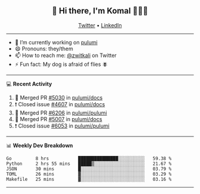 <h2 align="center"> 👋 Hi there, I'm Komal 🧑🏾‍💻 </h2>
<p align="center">
    <a href="https://twitter.com/zwitkali">Twitter</a> •
    <a href="https://www.linkedin.com/in/komal-ali/">LinkedIn</a>
</p>

--------

- 🔭 I’m currently working on [pulumi](https://github.com/pulumi/pulumi)
- 😄 Pronouns: they/them
- 📫 How to reach me: [@zwitkali](https://twitter.com/zwitkali) on Twitter
- ⚡ Fun fact: My dog is afraid of flies 🪰

--------
💻 **Recent Activity**

<!--START_SECTION:activity-->
1. 🎉 Merged PR [#5030](https://github.com/pulumi/docs/pull/5030) in [pulumi/docs](https://github.com/pulumi/docs)
2. ❗️ Closed issue [#4607](https://github.com/pulumi/docs/issues/4607) in [pulumi/docs](https://github.com/pulumi/docs)
3. 🎉 Merged PR [#6206](https://github.com/pulumi/pulumi/pull/6206) in [pulumi/pulumi](https://github.com/pulumi/pulumi)
4. 🎉 Merged PR [#5007](https://github.com/pulumi/docs/pull/5007) in [pulumi/docs](https://github.com/pulumi/docs)
5. ❗️ Closed issue [#6053](https://github.com/pulumi/pulumi/issues/6053) in [pulumi/pulumi](https://github.com/pulumi/pulumi)
<!--END_SECTION:activity-->

--------

📊 **Weekly Dev Breakdown**
<!--START_SECTION:waka-->
```text
Go         8 hrs           ███████████████░░░░░░░░░░   59.38 % 
Python     2 hrs 55 mins   █████▒░░░░░░░░░░░░░░░░░░░   21.67 % 
JSON       30 mins         █░░░░░░░░░░░░░░░░░░░░░░░░   03.79 % 
TOML       26 mins         ▓░░░░░░░░░░░░░░░░░░░░░░░░   03.29 % 
Makefile   25 mins         ▓░░░░░░░░░░░░░░░░░░░░░░░░   03.16 % 
```
<!--END_SECTION:waka-->

--------